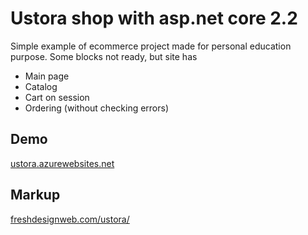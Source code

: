 # Ustora shop with asp.net core 2.2

Simple example of ecommerce project made for personal education purpose.
Some blocks not ready, but site has 

* Main page 
* Catalog
* Cart on session
* Ordering (without checking errors)

## Demo
[ustora.azurewebsites.net](https://ustora.azurewebsites.net/)

## Markup
[freshdesignweb.com/ustora/](https://freshdesignweb.com/ustora/)
